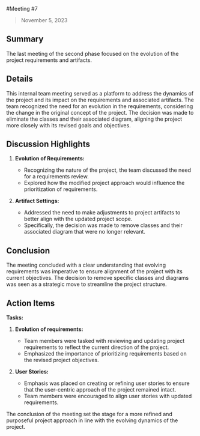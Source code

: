 #Meeting #7
> November 5, 2023

## Summary

The last meeting of the second phase focused on the evolution of the project requirements and artifacts.

## Details

This internal team meeting served as a platform to address the dynamics of the project and its impact on the requirements and associated artifacts. The team recognized the need for an evolution in the requirements, considering the change in the original concept of the project. The decision was made to eliminate the classes and their associated diagram, aligning the project more closely with its revised goals and objectives.

## Discussion Highlights

1. **Evolution of Requirements:**
     - Recognizing the nature of the project, the team discussed the need for a requirements review.
     - Explored how the modified project approach would influence the prioritization of requirements.

2. **Artifact Settings:**
     - Addressed the need to make adjustments to project artifacts to better align with the updated project scope.
     - Specifically, the decision was made to remove classes and their associated diagram that were no longer relevant.

## Conclusion

The meeting concluded with a clear understanding that evolving requirements was imperative to ensure alignment of the project with its current objectives. The decision to remove specific classes and diagrams was seen as a strategic move to streamline the project structure.

## Action Items

**Tasks:**

1. **Evolution of requirements:**
     - Team members were tasked with reviewing and updating project requirements to reflect the current direction of the project.
     - Emphasized the importance of prioritizing requirements based on the revised project objectives.

2. **User Stories:**
     - Emphasis was placed on creating or refining user stories to ensure that the user-centric approach of the project remained intact.
     - Team members were encouraged to align user stories with updated requirements.

The conclusion of the meeting set the stage for a more refined and purposeful project approach in line with the evolving dynamics of the project.
